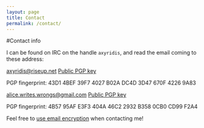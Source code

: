 ```yaml
---
layout: page
title: Contact
permalink: /contact/
---
```


#Contact info

I can be found on IRC on the handle ``axyridis``, and read the email coming to 
these address:

<axyridis@riseup.net> [Public PGP key](https://pgp.mit.edu/pks/lookup?op=get&search=0x3D47670F42269A83)

PGP fingerprint: 43D1 4BEF 39F7 4027 B02A DC4D 3D47 670F 4226 9A83

<alice.writes.wrongs@gmail.com> [Public PGP key](https://pgp.mit.edu/pks/lookup?op=get&search=0xB3580CB0CD99F2A4)

PGP fingerprint: 4B57 95AF E3F3 404A 46C2 2932 B358 0CB0 CD99 F2A4

Feel free to [use email encryption](https://emailselfdefense.fsf.org/en/) when contacting
me!
